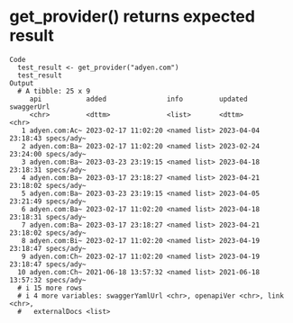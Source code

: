 # get_provider() returns expected result

    Code
      test_result <- get_provider("adyen.com")
      test_result
    Output
      # A tibble: 25 x 9
         api           added               info         updated             swaggerUrl
         <chr>         <dttm>              <list>       <dttm>              <chr>     
       1 adyen.com:Ac~ 2023-02-17 11:02:20 <named list> 2023-04-04 23:18:43 specs/ady~
       2 adyen.com:Ba~ 2023-02-17 11:02:20 <named list> 2023-02-24 23:24:00 specs/ady~
       3 adyen.com:Ba~ 2023-03-23 23:19:15 <named list> 2023-04-18 23:18:31 specs/ady~
       4 adyen.com:Ba~ 2023-03-17 23:18:27 <named list> 2023-04-21 23:18:02 specs/ady~
       5 adyen.com:Ba~ 2023-03-23 23:19:15 <named list> 2023-04-05 23:21:49 specs/ady~
       6 adyen.com:Ba~ 2023-02-17 11:02:20 <named list> 2023-04-18 23:18:31 specs/ady~
       7 adyen.com:Ba~ 2023-03-17 23:18:27 <named list> 2023-04-21 23:18:02 specs/ady~
       8 adyen.com:Bi~ 2023-02-17 11:02:20 <named list> 2023-04-19 23:18:47 specs/ady~
       9 adyen.com:Ch~ 2023-02-17 11:02:20 <named list> 2023-04-19 23:18:47 specs/ady~
      10 adyen.com:Ch~ 2021-06-18 13:57:32 <named list> 2021-06-18 13:57:32 specs/ady~
      # i 15 more rows
      # i 4 more variables: swaggerYamlUrl <chr>, openapiVer <chr>, link <chr>,
      #   externalDocs <list>

